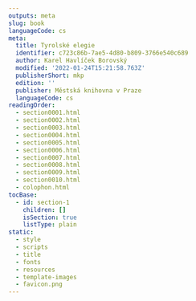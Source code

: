 ```yaml
---
outputs: meta
slug: book
languageCode: cs
meta:
  title: Tyrolské elegie
  identifier: c723c86b-7ae5-4d80-b809-3766e540c689
  author: Karel Havlíček Borovský
  modified: '2022-01-24T15:21:58.763Z'
  publisherShort: mkp
  edition: ''
  publisher: Městská knihovna v Praze
  languageCode: cs
readingOrder:
  - section0001.html
  - section0002.html
  - section0003.html
  - section0004.html
  - section0005.html
  - section0006.html
  - section0007.html
  - section0008.html
  - section0009.html
  - section0010.html
  - colophon.html
tocBase:
  - id: section-1
    children: []
    isSection: true
    listType: plain
static:
  - style
  - scripts
  - title
  - fonts
  - resources
  - template-images
  - favicon.png
---
```


